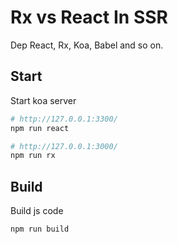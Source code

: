 
# Rx vs React In SSR

Dep React, Rx, Koa, Babel and so on.

## Start

Start koa server

```bash
# http://127.0.0.1:3300/
npm run react

# http://127.0.0.1:3000/
npm run rx
```

## Build

Build js code

```bash
npm run build
```